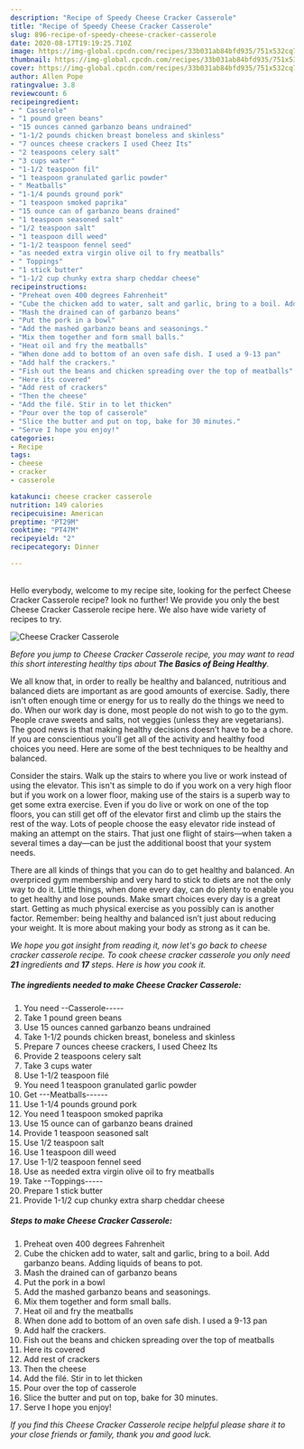 ```yaml
---
description: "Recipe of Speedy Cheese Cracker Casserole"
title: "Recipe of Speedy Cheese Cracker Casserole"
slug: 896-recipe-of-speedy-cheese-cracker-casserole
date: 2020-08-17T19:19:25.710Z
image: https://img-global.cpcdn.com/recipes/33b031ab84bfd935/751x532cq70/cheese-cracker-casserole-recipe-main-photo.jpg
thumbnail: https://img-global.cpcdn.com/recipes/33b031ab84bfd935/751x532cq70/cheese-cracker-casserole-recipe-main-photo.jpg
cover: https://img-global.cpcdn.com/recipes/33b031ab84bfd935/751x532cq70/cheese-cracker-casserole-recipe-main-photo.jpg
author: Allen Pope
ratingvalue: 3.8
reviewcount: 6
recipeingredient:
- " Casserole"
- "1 pound green beans"
- "15 ounces canned garbanzo beans undrained"
- "1-1/2 pounds chicken breast boneless and skinless"
- "7 ounces cheese crackers I used Cheez Its"
- "2 teaspoons celery salt"
- "3 cups water"
- "1-1/2 teaspoon fil"
- "1 teaspoon granulated garlic powder"
- " Meatballs"
- "1-1/4 pounds ground pork"
- "1 teaspoon smoked paprika"
- "15 ounce can of garbanzo beans drained"
- "1 teaspoon seasoned salt"
- "1/2 teaspoon salt"
- "1 teaspoon dill weed"
- "1-1/2 teaspoon fennel seed"
- "as needed extra virgin olive oil to fry meatballs"
- " Toppings"
- "1 stick butter"
- "1-1/2 cup chunky extra sharp cheddar cheese"
recipeinstructions:
- "Preheat oven 400 degrees Fahrenheit"
- "Cube the chicken add to water, salt and garlic, bring to a boil. Add garbanzo beans. Adding liquids of beans to pot."
- "Mash the drained can of garbanzo beans"
- "Put the pork in a bowl"
- "Add the mashed garbanzo beans and seasonings."
- "Mix them together and form small balls."
- "Heat oil and fry the meatballs"
- "When done add to bottom of an oven safe dish. I used a 9-13 pan"
- "Add half the crackers."
- "Fish out the beans and chicken spreading over the top of meatballs"
- "Here its covered"
- "Add rest of crackers"
- "Then the cheese"
- "Add the filé. Stir in to let thicken"
- "Pour over the top of casserole"
- "Slice the butter and put on top, bake for 30 minutes."
- "Serve I hope you enjoy!"
categories:
- Recipe
tags:
- cheese
- cracker
- casserole

katakunci: cheese cracker casserole 
nutrition: 149 calories
recipecuisine: American
preptime: "PT29M"
cooktime: "PT47M"
recipeyield: "2"
recipecategory: Dinner

---
```

<br>
Hello everybody, welcome to my recipe site, looking for the perfect Cheese Cracker Casserole recipe? look no further! We provide you only the best Cheese Cracker Casserole recipe here. We also have wide variety of recipes to try.
<br>


![Cheese Cracker Casserole](https://img-global.cpcdn.com/recipes/33b031ab84bfd935/751x532cq70/cheese-cracker-casserole-recipe-main-photo.jpg)

<i>Before you jump to Cheese Cracker Casserole recipe, you may want to read this short interesting healthy tips about <strong>The Basics of Being Healthy</strong>.</i>

We all know that, in order to really be healthy and balanced, nutritious and balanced diets are important as are good amounts of exercise. Sadly, there isn't often enough time or energy for us to really do the things we need to do. When our work day is done, most people do not wish to go to the gym. People crave sweets and salts, not veggies (unless they are vegetarians). The good news is that making healthy decisions doesn’t have to be a chore. If you are conscientious you'll get all of the activity and healthy food choices you need. Here are some of the best techniques to be healthy and balanced.

Consider the stairs. Walk up the stairs to where you live or work instead of using the elevator. This isn't as simple to do if you work on a very high floor but if you work on a lower floor, making use of the stairs is a superb way to get some extra exercise. Even if you do live or work on one of the top floors, you can still get off of the elevator first and climb up the stairs the rest of the way. Lots of people choose the easy elevator ride instead of making an attempt on the stairs. That just one flight of stairs—when taken a several times a day—can be just the additional boost that your system needs. 

There are all kinds of things that you can do to get healthy and balanced. An overpriced gym membership and very hard to stick to diets are not the only way to do it. Little things, when done every day, can do plenty to enable you to get healthy and lose pounds. Make smart choices every day is a great start. Getting as much physical exercise as you possibly can is another factor. Remember: being healthy and balanced isn’t just about reducing your weight. It is more about making your body as strong as it can be. 


<i>We hope you got insight from reading it, now let's go back to cheese cracker casserole recipe. To cook cheese cracker casserole you only need <strong>21</strong> ingredients and <strong>17</strong> steps. Here is how you cook it.
</i>

##### The ingredients needed to make Cheese Cracker Casserole:

1. You need  --Casserole-----
1. Take 1 pound green beans
1. Use 15 ounces canned garbanzo beans undrained
1. Take 1-1/2 pounds chicken breast, boneless and skinless
1. Prepare 7 ounces cheese crackers, I used Cheez Its
1. Provide 2 teaspoons celery salt
1. Take 3 cups water
1. Use 1-1/2 teaspoon filé
1. You need 1 teaspoon granulated garlic powder
1. Get  ---Meatballs------
1. Use 1-1/4 pounds ground pork
1. You need 1 teaspoon smoked paprika
1. Use 15 ounce can of garbanzo beans drained
1. Provide 1 teaspoon seasoned salt
1. Use 1/2 teaspoon salt
1. Use 1 teaspoon dill weed
1. Use 1-1/2 teaspoon fennel seed
1. Use as needed extra virgin olive oil to fry meatballs
1. Take  --Toppings-----
1. Prepare 1 stick butter
1. Provide 1-1/2 cup chunky extra sharp cheddar cheese


##### Steps to make Cheese Cracker Casserole:

1. Preheat oven 400 degrees Fahrenheit
1. Cube the chicken add to water, salt and garlic, bring to a boil. Add garbanzo beans. Adding liquids of beans to pot.
1. Mash the drained can of garbanzo beans
1. Put the pork in a bowl
1. Add the mashed garbanzo beans and seasonings.
1. Mix them together and form small balls.
1. Heat oil and fry the meatballs
1. When done add to bottom of an oven safe dish. I used a 9-13 pan
1. Add half the crackers.
1. Fish out the beans and chicken spreading over the top of meatballs
1. Here its covered
1. Add rest of crackers
1. Then the cheese
1. Add the filé. Stir in to let thicken
1. Pour over the top of casserole
1. Slice the butter and put on top, bake for 30 minutes.
1. Serve I hope you enjoy!


<i>If you find this Cheese Cracker Casserole recipe helpful please share it to your close friends or family, thank you and good luck.</i>

